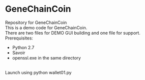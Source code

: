 # GeneChainCoin
Repository for GeneChainCoin </br>
This is a demo code for GeneChainCoin. </br> 
There are two files for DEMO GUI building and one file for support. </br>
Prerequisites:</br>
- Python 2.7</br>
- Savoir</br>
- openssl.exe in the same directory</br>
</br>
Launch using python wallet01.py</br>
